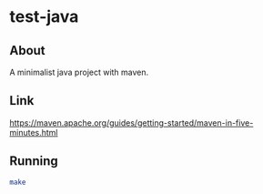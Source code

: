 # test-java

## About

A minimalist java project with maven.

## Link

https://maven.apache.org/guides/getting-started/maven-in-five-minutes.html

## Running

```sh
make
```

